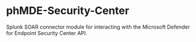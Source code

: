 # phMDE-Security-Center
Splunk SOAR connector module for interacting with the Microsoft Defender for Endpoint Security Center API.
